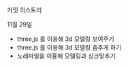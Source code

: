 커밋 히스토리

11월 29일
- three,js 를 이용해 3d 모델링 보여주기
- three.js 를 이용해 3d 모델링 춤추게 하기
- 노래파일을 이횽해 모델링과 싱크맞추기
